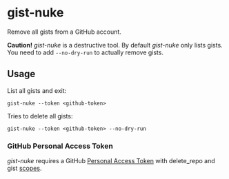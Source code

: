 # gist-nuke

Remove all gists from a GitHub account.

**Caution!** *gist-nuke* is a destructive tool. By default *gist-nuke* only lists gists. You need to add `--no-dry-run` to actually remove gists.

## Usage

List all gists and exit:

`gist-nuke --token <github-token>`

Tries to delete all gists:

`gist-nuke --token <github-token> --no-dry-run`

### GitHub Personal Access Token

*gist-nuke* requires a GitHub [Personal Access Token](https://github.com/settings/tokens) with delete_repo and gist [scopes](https://docs.github.com/en/developers/apps/scopes-for-oauth-apps#available-scopes).
